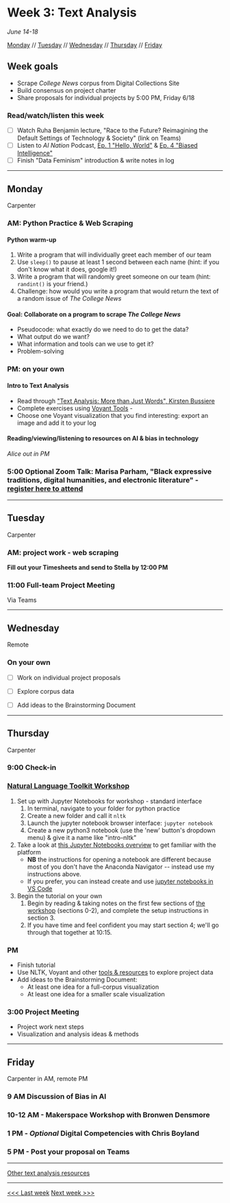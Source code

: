 # Week 3: Text Analysis

*June 14-18*

[Monday](#monday) // [Tuesday](#tuesday) // [Wednesday](#wednesday) // [Thursday](#thursday) // [Friday](#friday)

## Week goals
- Scrape *College News* corpus from Digital Collections Site
- Build consensus on project charter
- Share proposals for individual projects by 5:00 PM, Friday 6/18

### Read/watch/listen this week
- [ ] Watch Ruha Benjamin lecture, "Race to the Future? Reimagining the Default Settings of Technology & Society" (link on Teams)
- [ ] Listen to *AI Nation* Podcast, [Ep. 1 "Hello, World"](https://whyy.org/episodes/ep-1-hello-world/) & [Ep. 4 "Biased Intelligence"](https://whyy.org/episodes/ep-4-biased-intelligence/)
- [ ] Finish "Data Feminism" introduction & write notes in log

---

## Monday
Carpenter

### AM: Python Practice & Web Scraping

#### Python warm-up
1. Write a program that will individually greet each member of our team
2. Use `sleep()` to pause at least 1 second between each name (hint: if you don't know what it does, google it!)
3. Write a program that will randomly greet someone on our team (hint: `randint()` is your friend.)
4. Challenge: how would you write a program that would return the text of a random issue of *The College News*
   
#### Goal: Collaborate on a program to scrape *The College News*
- Pseudocode: what exactly do we need to do to get the data?
- What output do we want?
- What information and tools can we use to get it?
- Problem-solving

### PM: on your own 

#### Intro to Text Analysis
- Read through ["Text Analysis: More than Just Words", Kirsten Bussiere](https://carletonu.pressbooks.pub/digh5000/chapter/chapter-4-text-analysis/)
- Complete exercises using [Voyant Tools](https://voyant-tools.org/) - 
- Choose one Voyant visualization that you find interesting: export an image and add it to your log

#### Reading/viewing/listening to resources on AI & bias in technology

*Alice out in PM*

### 5:00 Optional Zoom Talk: Marisa Parham, "Black expressive traditions, digital humanities, and electronic literature" - [register here to attend](http://bit.ly/DreamLab21Keynote)

---

## Tuesday
Carpenter

### AM: project work - web scraping

**Fill out your Timesheets and send to Stella by 12:00 PM**

### 11:00 Full-team Project Meeting 
Via Teams



---

## Wednesday
Remote

### On your own
- [ ] Work on individual project proposals
- [ ] Explore corpus data
- [ ] Add ideas to the Brainstorming Document


---

## Thursday
Carpenter

### 9:00 Check-in

### [Natural Language Toolkit Workshop](https://curriculum.dhinstitutes.org/workshops/text-analysis/)

1. Set up with Jupyter Notebooks for workshop - standard interface
   1. In terminal, navigate to your folder for python practice
   2. Create a new folder and call it `nltk`
   3. Launch the jupyter notebook browser interface:  `jupyter notebook`
   4. Create a new python3 notebook (use the 'new' button's dropdown menu) & give it a name like "intro-nltk" 
2. Take a look at [this Jupyter Notebooks overview](https://curriculum.dhinstitutes.org/insights/short-introduction-to-jupyter-notebooks/) to get familiar with the platform
   -  **NB** the instructions for opening a notebook are different because most of you don't have the Anaconda Navigator -- instead use my instructions above. 
   -  If you prefer, you can instead create and use [jupyter notebooks in VS Code](https://code.visualstudio.com/docs/datascience/jupyter-notebooks)
3. Begin the tutorial on your own
   1. Begin by reading & taking notes on the first few sections of [the workshop](https://curriculum.dhinstitutes.org/workshops/text-analysis/) (sections 0-2), and complete the setup instructions in section 3.
   2. If you have time and feel confident you may start section 4; we'll go through that together at 10:15.

### PM
- Finish tutorial
- Use NLTK, Voyant and other [tools & resources](../resources/text-analysis.md) to explore project data
- Add ideas to the Brainstorming Document:
  - At least one idea for a full-corpus visualization
  - At least one idea for a smaller scale visualization

### 3:00 Project Meeting
- Project work next steps
- Visualization and analysis ideas & methods

---

## Friday

Carpenter in AM, remote PM

### 9 AM Discussion of Bias in AI

### 10-12 AM - Makerspace Workshop with Bronwen Densmore

### 1 PM - *Optional* Digital Competencies with Chris Boyland

### 5 PM - Post your proposal on Teams

---

[Other text analysis resources](../resources/text-analysis.md)

---


[<<< Last week](/02-data.md) [Next week >>>](/04-making.md)

